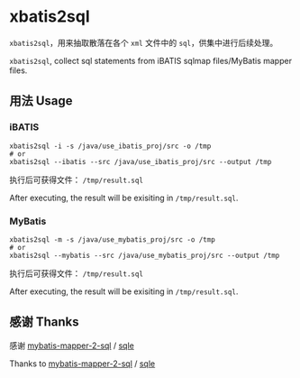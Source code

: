# xbatis2sql

`xbatis2sql`，用来抽取散落在各个 `xml` 文件中的 `sql`，供集中进行后续处理。

`xbatis2sql`, collect sql statements from iBATIS sqlmap files/MyBatis mapper files.

## 用法 Usage

### iBATIS

```shell
xbatis2sql -i -s /java/use_ibatis_proj/src -o /tmp
# or
xbatis2sql --ibatis --src /java/use_ibatis_proj/src --output /tmp
```

执行后可获得文件： `/tmp/result.sql`

After executing, the result will be exisiting in `/tmp/result.sql`.

### MyBatis

```shell
xbatis2sql -m -s /java/use_mybatis_proj/src -o /tmp
# or
xbatis2sql --mybatis --src /java/use_mybatis_proj/src --output /tmp
```

执行后可获得文件： `/tmp/result.sql`

After executing, the result will be exisiting in `/tmp/result.sql`.

## 感谢 Thanks

感谢 [mybatis-mapper-2-sql](https://github.com/actiontech/mybatis-mapper-2-sql) / [sqle](https://github.com/actiontech/sqle)

Thanks to [mybatis-mapper-2-sql](https://github.com/actiontech/mybatis-mapper-2-sql) / [sqle](https://github.com/actiontech/sqle)

